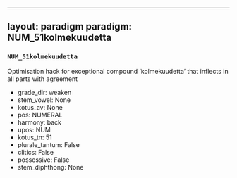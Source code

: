 
---
layout: paradigm
paradigm: NUM_51kolmekuudetta
---
### ` NUM_51kolmekuudetta `

Optimisation hack for exceptional compound ’kolmekuudetta’ that inflects in all parts with agreement
* grade_dir: weaken
* stem_vowel: None
* kotus_av: None
* pos: NUMERAL
* harmony: back
* upos: NUM
* kotus_tn: 51
* plurale_tantum: False
* clitics: False
* possessive: False
* stem_diphthong: None
